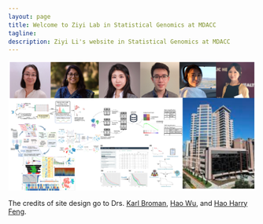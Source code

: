```yaml
---
layout: page
title: Welcome to Ziyi Lab in Statistical Genomics at MDACC
tagline: 
description: Ziyi Li's website in Statistical Genomics at MDACC
---
```

<div class="jumbotron">
 



<p align="center">
  <img src="./assets/pics/LabFront.png" alt="LabFront" width="900"/>
</p>


</div>
        	
The credits of site design go to Drs. [Karl Broman](https://kbroman.org/simple_site/), [Hao Wu](https://www.haowulab.org/), and [Hao Harry Feng](https://hfenglab.org/).